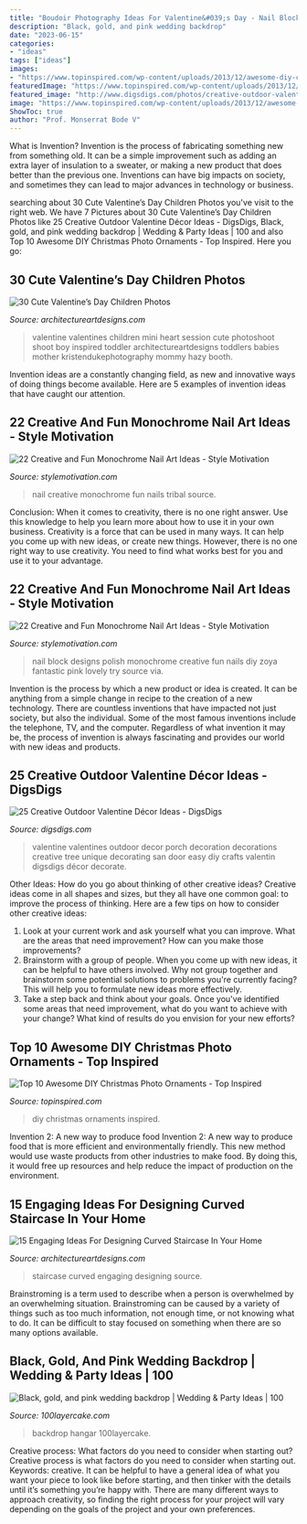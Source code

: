```yaml
---
title: "Boudoir Photography Ideas For Valentine&#039;s Day - Nail Block Designs Polish Monochrome Creative Fun Nails Diy Zoya Fantastic Pink Lovely Try Source Via"
description: "Black, gold, and pink wedding backdrop"
date: "2023-06-15"
categories:
- "ideas"
tags: ["ideas"]
images:
- "https://www.topinspired.com/wp-content/uploads/2013/12/awesome-diy-christmas-photo-ornaments_01-683x1024.jpeg"
featuredImage: "https://www.topinspired.com/wp-content/uploads/2013/12/awesome-diy-christmas-photo-ornaments_01-683x1024.jpeg"
featured_image: "http://www.digsdigs.com/photos/creative-outdoor-valentine-decor-ideas-7-554x1044.jpg"
image: "https://www.topinspired.com/wp-content/uploads/2013/12/awesome-diy-christmas-photo-ornaments_01-683x1024.jpeg"
ShowToc: true
author: "Prof. Monserrat Bode V"
---
```



What is Invention?
Invention is the process of fabricating something new from something old. It can be a simple improvement such as adding an extra layer of insulation to a sweater, or making a new product that does better than the previous one. Inventions can have big impacts on society, and sometimes they can lead to major advances in technology or business.

	

		
searching about 30 Cute Valentine’s Day Children Photos you've visit to the right web. We have 7 Pictures about 30 Cute Valentine’s Day Children Photos like 25 Creative Outdoor Valentine Décor Ideas - DigsDigs, Black, gold, and pink wedding backdrop | Wedding &amp; Party Ideas | 100 and also Top 10 Awesome DIY Christmas Photo Ornaments - Top Inspired. Here you go:
		
    
## 30 Cute Valentine’s Day Children Photos

<img loading=lazy src="http://www.architectureartdesigns.com/wp-content/uploads/2014/01/1829-630x943.jpg" onerror="this.onerror=null;this.src='https://tse2.mm.bing.net/th?id=OIP.RKCltrwmJfTVrxClpLtjigHaLF&amp;pid=15.1';" alt="30 Cute Valentine’s Day Children Photos">

_Source: architectureartdesigns.com_

>valentine valentines children mini heart session cute photoshoot shoot boy inspired toddler architectureartdesigns toddlers babies mother kristendukephotography mommy hazy booth. 

	

Invention ideas are a constantly changing field, as new and innovative ways of doing things become available. Here are 5 examples of invention ideas that have caught our attention.

    
## 22 Creative And Fun Monochrome Nail Art Ideas - Style Motivation

<img loading=lazy src="http://www.stylemotivation.com/wp-content/uploads/2014/01/22-Creative-and-Fun-Monochrome-Nail-Art-Ideas-12.jpg" onerror="this.onerror=null;this.src='https://tse1.mm.bing.net/th?id=OIP.DnoIoRFwOmzTkp_EJMln8AHaFU&amp;pid=15.1';" alt="22 Creative and Fun Monochrome Nail Art Ideas - Style Motivation">

_Source: stylemotivation.com_

>nail creative monochrome fun nails tribal source. 

	

Conclusion: When it comes to creativity, there is no one right answer. Use this knowledge to help you learn more about how to use it in your own business.
Creativity is a force that can be used in many ways. It can help you come up with new ideas, or create new things. However, there is no one right way to use creativity. You need to find what works best for you and use it to your advantage.

    
## 22 Creative And Fun Monochrome Nail Art Ideas - Style Motivation

<img loading=lazy src="http://www.stylemotivation.com/wp-content/uploads/2014/01/22-Creative-and-Fun-Monochrome-Nail-Art-Ideas-15-620x746.jpg" onerror="this.onerror=null;this.src='https://tse4.mm.bing.net/th?id=OIP.k1oPSsvUdUIka2a5z99kpwHaI6&amp;pid=15.1';" alt="22 Creative and Fun Monochrome Nail Art Ideas - Style Motivation">

_Source: stylemotivation.com_

>nail block designs polish monochrome creative fun nails diy zoya fantastic pink lovely try source via. 

	

Invention is the process by which a new product or idea is created. It can be anything from a simple change in recipe to the creation of a new technology. There are countless inventions that have impacted not just society, but also the individual. Some of the most famous inventions include the telephone, TV, and the computer. Regardless of what invention it may be, the process of invention is always fascinating and provides our world with new ideas and products.

    
## 25 Creative Outdoor Valentine Décor Ideas - DigsDigs

<img loading=lazy src="http://www.digsdigs.com/photos/creative-outdoor-valentine-decor-ideas-7-554x1044.jpg" onerror="this.onerror=null;this.src='https://tse3.mm.bing.net/th?id=OIP.8Lhm_jS19bZG5en-VVj2ZwHaN9&amp;pid=15.1';" alt="25 Creative Outdoor Valentine Décor Ideas - DigsDigs">

_Source: digsdigs.com_

>valentine valentines outdoor decor porch decoration decorations creative tree unique decorating san door easy diy crafts valentin digsdigs décor decorate. 

	

Other Ideas: How do you go about thinking of other creative ideas?
Creative ideas come in all shapes and sizes, but they all have one common goal: to improve the process of thinking. Here are a few tips on how to consider other creative ideas:
1. Look at your current work and ask yourself what you can improve. What are the areas that need improvement? How can you make those improvements?
2. Brainstorm with a group of people. When you come up with new ideas, it can be helpful to have others involved. Why not group together and brainstorm some potential solutions to problems you're currently facing? This will help you to formulate new ideas more effectively.
3. Take a step back and think about your goals. Once you've identified some areas that need improvement, what do you want to achieve with your change? What kind of results do you envision for your new efforts?

    
## Top 10 Awesome DIY Christmas Photo Ornaments - Top Inspired

<img loading=lazy src="https://www.topinspired.com/wp-content/uploads/2013/12/awesome-diy-christmas-photo-ornaments_01-683x1024.jpeg" onerror="this.onerror=null;this.src='https://tse1.mm.bing.net/th?id=OIP.83nyLE_g5Q7aunPxmVHzKAHaLG&amp;pid=15.1';" alt="Top 10 Awesome DIY Christmas Photo Ornaments - Top Inspired">

_Source: topinspired.com_

>diy christmas ornaments inspired. 

	

Invention 2: A new way to produce food
Invention 2: A new way to produce food that is more efficient and environmentally friendly. This new method would use waste products from other industries to make food. By doing this, it would free up resources and help reduce the impact of production on the environment.

    
## 15 Engaging Ideas For Designing Curved Staircase In Your Home

<img loading=lazy src="http://www.architectureartdesigns.com/wp-content/uploads/2016/03/5-44.jpg" onerror="this.onerror=null;this.src='https://tse2.mm.bing.net/th?id=OIP.PRE9c0x16IPyOW4ADIz4XgHaLB&amp;pid=15.1';" alt="15 Engaging Ideas For Designing Curved Staircase In Your Home">

_Source: architectureartdesigns.com_

>staircase curved engaging designing source. 

	

Brainstroming is a term used to describe when a person is overwhelmed by an overwhelming situation. Brainstroming can be caused by a variety of things such as too much information, not enough time, or not knowing what to do. It can be difficult to stay focused on something when there are so many options available.

    
## Black, Gold, And Pink Wedding Backdrop | Wedding &amp; Party Ideas | 100

<img loading=lazy src="http://100lclive.s3.amazonaws.com/img/ideas/landscape/216569.jpg?a=1625084405.6997" onerror="this.onerror=null;this.src='https://tse2.mm.bing.net/th?id=OIP.2VybD0hzJ_WiwdlDi0KHyAHaLH&amp;pid=15.1';" alt="Black, gold, and pink wedding backdrop | Wedding &amp; Party Ideas | 100">

_Source: 100layercake.com_

>backdrop hangar 100layercake. 

	

Creative process: What factors do you need to consider when starting out?
Creative process is what factors do you need to consider when starting out. Keywords: creative. It can be helpful to have a general idea of what you want your piece to look like before starting, and then tinker with the details until it’s something you’re happy with. There are many different ways to approach creativity, so finding the right process for your project will vary depending on the goals of the project and your own preferences.

